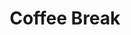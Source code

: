 ---
# Determines which item appears first on the schedule (lowest number (0) appears first)
sequence_id: 6

day: Tuesday, 12th

# Time of the event
time: 15:15 - 15:30

# Title of the event
title: "Coffee Break"

# Speaker Info
# speaker: AlgoPerf Submitters
# webpage: /organizers
# affil: Buzz University
# affil_link: https://buzz.edu
# affil2: Buzz University
# affil2_link: https://buzz.edu

# Image
# img: ../organizers/avatar.jpg
# img_link: /organizers
---